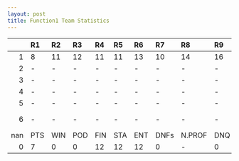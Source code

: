 ```yaml
---
layout: post 
title: Function1 Team Statistics
--- 
```


|     | R1   | R2   | R3   | R4   | R5   | R6   | R7   | R8     | R9   | R10   | R11   | R12   | Points   | Pos        |
|----:|:-----|:-----|:-----|:-----|:-----|:-----|:-----|:-------|:-----|:------|:------|:------|:---------|:-----------|
|   1 | 8    | 11   | 12   | 11   | 11   | 13   | 10   | 14     | 16   | 18    | 15    | 13    | nan      | nan        |
|   2 | -    | -    | -    | -    | -    | -    | -    | -      | -    | -     | -     | -     | nan      | nan        |
|   3 | -    | -    | -    | -    | -    | -    | -    | -      | -    | -     | -     | -     | nan      | nan        |
|   4 | -    | -    | -    | -    | -    | -    | -    | -      | -    | -     | -     | -     | nan      | nan        |
|   5 | -    | -    | -    | -    | -    | -    | -    | -      | -    | -     | -     | -     | nan      | nan        |
|   6 | -    | -    | -    | -    | -    | -    | -    | -      | -    | -     | -     | -     | 13.0     | Function 1 |
| nan | PTS  | WIN  | POD  | FIN  | STA  | ENT  | DNFs | N.PROF | DNQ  | %FIN  | PPR   | BST   | CHA      | RNK        |
|   0 | 7    | 0    | 0    | 12   | 12   | 12   | 0    | -      | 0    | 100.0 | 0.58  | 8     | 0        | 27         |